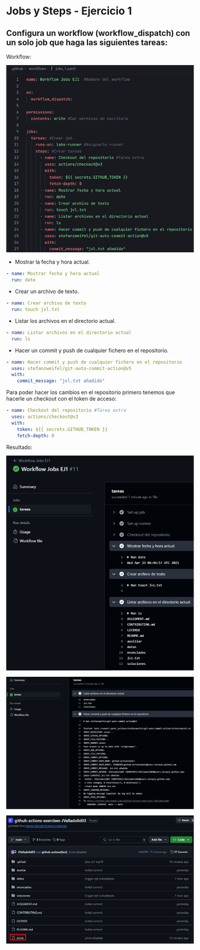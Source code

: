 # Jobs y Steps - Ejercicio 1

## Configura un workflow (workflow_dispatch) con un solo job que haga las siguientes tareas:

Workflow:

![](../../datos/jobs_ej1_foto1.png)

- Mostrar la fecha y hora actual.

```yaml
- name: Mostrar fecha y hora actual
  run: date
```

- Crear un archivo de texto.

```yaml
- name: Crear archivo de texto
  run: touch jvl.txt
```
- Listar los archivos en el directorio actual.

```yaml
- name: Listar archivos en el directorio actual
  run: ls
```
- Hacer un commit y push de cualquier fichero en el repositorio.

```yaml
- name: Hacer commit y push de cualquier fichero en el repositorio
  uses: stefanzweifel/git-auto-commit-action@v5
  with:
    commit_message: "jvl.txt añadido"
```

Para poder hacer los cambios en el repositorio primero tenemos que hacerle un checkout con el token de acceso:

```yaml
- name: Checkout del repositorio #Tarea extra
  uses: actions/checkout@v3
  with:
    token: ${{ secrets.GITHUB_TOKEN }}
    fetch-depth: 0
```

Resultado:

![](../../datos/jobs_ej1_foto2.png)

![](../../datos/jobs_ej1_foto3.png)

![](../../datos/jobs_ej1_foto4.png)